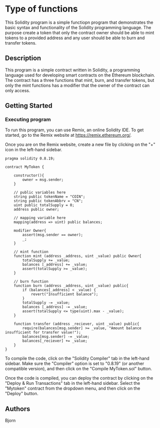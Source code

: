 # Type of functions

This Solidity program is a simple functiopn program that demonstrates the basic syntax and functionality of the Solidity programming language. The purpose create a token that only the contract owner should be able to mint tokens to a provided address and any user should be able to burn and transfer tokens.

## Description

This program is a simple contract written in Solidity, a programming language used for developing smart contracts on the Ethereum blockchain. The contract has a three functions that mint, burn, and transfer tokens, but only the mint functions has a modifier that the owner of the contract can only access.
## Getting Started

### Executing program

To run this program, you can use Remix, an online Solidity IDE. To get started, go to the Remix website at https://remix.ethereum.org/.

Once you are on the Remix website, create a new file by clicking on the "+" icon in the left-hand sidebar.

```// SPDX-License-Identifier: MIT
pragma solidity 0.8.19;

contract MyToken {

    constructor(){
        owner = msg.sender;
    }

    // public variables here
    string public tokenName = "COIN";
    string public tokenAbbrv = "CN";
    uint public totalSupply = 0; 
    address public owner;

    // mapping variable here
    mapping(address => uint) public balances;

    modifier Owner{
        assert(msg.sender == owner);
        _;
    }

    // mint function
    function mint (address _address, uint _value) public Owner{
        totalSupply += _value; 
        balances [_address] += _value;
        assert(totalSupply >= _value);
    }
    
    // burn function
    function burn (address _address, uint _value) public{
        if (balances[_address] < _value) {
            revert("Insufficient balance");
        }
        totalSupply -= _value; 
        balances [_address] -= _value;
        assert(totalSupply <= type(uint).max - _value);
    }

    function transfer (address _reciever, uint _value) public{
        require(balances[msg.sender] >= _value, "Amount balance insufficient for transfer value!");
        balances[msg.sender] -= _value;
        balances[_reciever] += _value;
    }
}
```

To compile the code, click on the "Solidity Compiler" tab in the left-hand sidebar. Make sure the "Compiler" option is set to "0.8.19" (or another compatible version), and then click on the "Compile MyToken.sol" button.

Once the code is compiled, you can deploy the contract by clicking on the "Deploy & Run Transactions" tab in the left-hand sidebar. Select the "Mytoken" contract from the dropdown menu, and then click on the "Deploy" button.

## Authors

Bjorn
